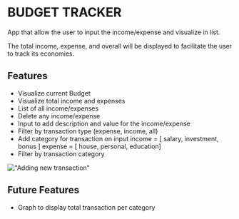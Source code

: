 # BUDGET TRACKER

App that allow the user to input the income/expense and visualize in list.

The total income, expense, and overall will be displayed to facilitate the user to track its economies.

## Features

* Visualize current Budget
* Visualize total income and expenses
* List of all income/expenses
* Delete any income/expense
* Input to add description and value for the income/expense
* Filter by transaction type (expense, income, all)
* Add category for transaction on input
  income = [ salary, investment, bonus ]
  expense = [ house, personal, education]
* Filter by transaction category


!["Adding new transaction"](https://share.getcloudapp.com/GGuNKA5E)

## Future Features

* Graph to display total transaction per category